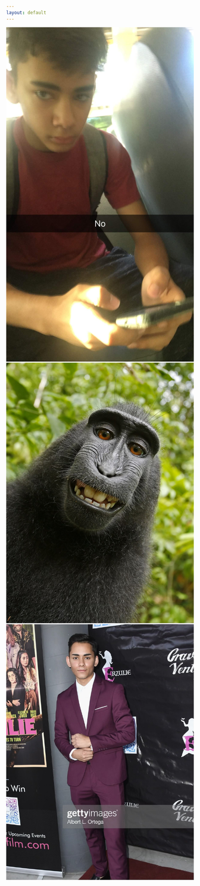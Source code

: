 ```yaml
---
layout: default
---
```


<img title="A Cutie" alt="Damn lookin good" src="/assets/images/busjay.jpg">

<img title="A Cutie" alt="Damn lookin good" src="/assets/images/monkeyjay.jpg">

<img title="A Cutie" alt="Damn lookin good" src="/assets/images/nicejay.jpg">
